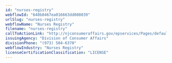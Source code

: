 ```yaml
---
id: "nurses-registry"
webflowId: "640b8467ea016663dd808039"
urlSlug: "nurses-registry"
webflowName: "Nurses Registry"
filename: "nurses-registry"
callToActionLink: "http://njconsumeraffairs.gov/epservices/Pages/default.aspx"
issuingAgency: "Division of Consumer Affairs"
divisionPhone: "(973) 504-6370"
webflowIndustry: "Nurses Registry"
licenseCertificationClassification: "LICENSE"
---
```

